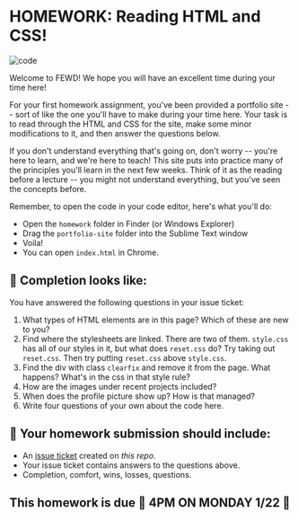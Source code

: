 # HOMEWORK: Reading HTML and CSS!

![code](http://www.keepcalmstudio.com/_gallery/300/12zkOQx.png)

Welcome to FEWD! We hope you will have an excellent time during your time here!

For your first homework assignment, you've been provided a portfolio site -- sort of like the one you'll have to make during your time here. Your task is to read through the HTML and CSS for the site, make some minor modifications to it, and then answer the questions below.

If you don't understand everything that's going on, don't worry -- you're here to learn, and we're here to teach! This site puts into practice many of the principles you'll learn in the next few weeks. Think of it as the reading before a lecture -- you might not understand everything, but you've seen the concepts before.

Remember, to open the code in your code editor, here's what you'll do:

- Open the `homework` folder in Finder (or Windows Explorer)
- Drag the `portfolio-site` folder into the Sublime Text window
- Voila!
- You can open `index.html` in Chrome.

## 🚀 Completion looks like:

You have answered the following questions in your issue ticket:

1. What types of HTML elements are in this page? Which of these are new to you?
2. Find where the stylesheets are linked. There are two of them. `style.css` has all of our styles in it, but what does `reset.css` do? Try taking out `reset.css`. Then try putting `reset.css` above `style.css`.
3. Find the div with class `clearfix` and remove it from the page. What happens? What's in the css in that style rule?
4. How are the images under recent projects included?
5. When does the profile picture show up? How is that managed?
6. Write four questions of your own about the code here.

## 🚀 Your homework submission should include:

- An [issue ticket](https://github.com/ga-students/FEWD-NYC-1.17.18/issues/new) created on _this repo_.
- Your issue ticket contains answers to the questions above.
- Completion, comfort, wins, losses, questions.

## This homework is due 🚨 4PM ON MONDAY 1/22 🚨